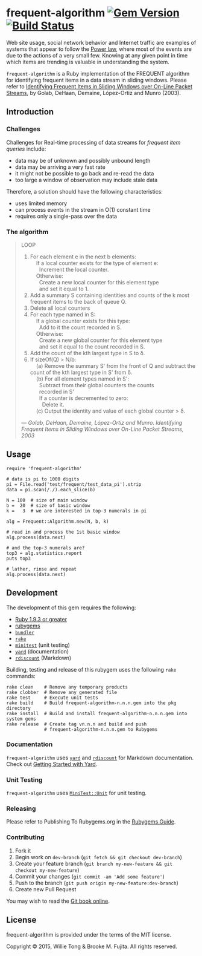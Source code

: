 # frequent-algorithm [![Gem Version](https://badge.fury.io/rb/frequent-algorithm.svg)](http://badge.fury.io/rb/frequent-algorithm) [![Build Status](https://travis-ci.org/buruzaemon/frequent-algorithm.svg)](https://travis-ci.org/buruzaemon/frequent-algorithm)

Web site usage, social network behavior and Internet traffic are examples
of systems that appear to follow the [Power law](http://en.wikipedia.org/wiki/Power_law),
where most of the events are due to the actions of a very small few.
Knowing at any given point in time which items are trending is valuable
in understanding the system.

`frequent-algorithm` is a Ruby implementation of the FREQUENT algorithm
for identifying frequent items in a data stream in sliding windows.
Please refer to [Identifying Frequent Items in Sliding Windows over On-Line
Packet Streams](http://erikdemaine.org/papers/SlidingWindow_IMC2003/), by
Golab, DeHaan, Demaine, L&#243;pez-Ortiz and Munro (2003).

## Introduction

### Challenges

Challenges for Real-time processing of data streams for _frequent item queries_
include:

* data may be of unknown and possibly unbound length
* data may be arriving a very fast rate
* it might not be possible to go back and re-read the data
* too large a window of observation may include stale data

Therefore, a solution should have the following characteristics:

* uses limited memory
* can process events in the stream in &#927;(1) constant time
* requires only a single-pass over the data


### The algorithm 

> LOOP<br/>
> 1. For each element e in the next b elements:<br/>
> &nbsp;&nbsp;&nbsp;&nbsp;If a local counter exists for the type of element e:<br/>
> &nbsp;&nbsp;&nbsp;&nbsp;&nbsp;&nbsp;Increment the local counter.<br/>
> &nbsp;&nbsp;&nbsp;&nbsp;Otherwise:<br/>
> &nbsp;&nbsp;&nbsp;&nbsp;&nbsp;&nbsp;Create a new local counter for this element type<br/>
> &nbsp;&nbsp;&nbsp;&nbsp;&nbsp;&nbsp;and set it equal to 1.<br/>
> 2. Add a summary S containing identities and counts of the k most frequent items to the back of queue Q.<br/>
> 3. Delete all local counters<br/>
> 4. For each type named in S:<br/>
> &nbsp;&nbsp;&nbsp;&nbsp;If a global counter exists for this type:<br/>
> &nbsp;&nbsp;&nbsp;&nbsp;&nbsp;&nbsp;Add to it the count recorded in S.<br/>
> &nbsp;&nbsp;&nbsp;&nbsp;Otherwise:<br/>
> &nbsp;&nbsp;&nbsp;&nbsp;&nbsp;&nbsp;Create a new global counter for this element type<br/>
> &nbsp;&nbsp;&nbsp;&nbsp;&nbsp;&nbsp;and set it equal to the count recorded in S.<br/>
> 5. Add the count of the kth largest type in S to δ.<br/>
> 6. If sizeOf(Q) > N/b:<br/>
> &nbsp;&nbsp;&nbsp;&nbsp;(a) Remove the summary S' from the front of Q and subtract the count of the kth largest type in S' from δ.<br/>
> &nbsp;&nbsp;&nbsp;&nbsp;(b) For all element types named in S':<br/>
> &nbsp;&nbsp;&nbsp;&nbsp;&nbsp;&nbsp;Subtract from their global counters the counts<br/>
> &nbsp;&nbsp;&nbsp;&nbsp;&nbsp;&nbsp;recorded in S'<br/>
> &nbsp;&nbsp;&nbsp;&nbsp;&nbsp;&nbsp;If a counter is decremented to zero:<br/>
> &nbsp;&nbsp;&nbsp;&nbsp;&nbsp;&nbsp;&nbsp;&nbsp;Delete it.<br/>
> &nbsp;&nbsp;&nbsp;&nbsp;(c) Output the identity and value of each global counter > δ.
>
> &mdash; <cite>Golab, DeHaan, Demaine, López-Ortiz and Munro. Identifying Frequent Items in Sliding Windows over On-Line Packet Streams, 2003</cite>


## Usage

    require 'frequent-algorithm'

    # data is pi to 1000 digits
    pi = File.read('test/frequent/test_data_pi').strip
    data = pi.scan(/./).each_slice(b)
    
    N = 100  # size of main window
    b =  20  # size of basic window
    k =   3  # we are interested in top-3 numerals in pi
  
    alg = Frequent::Algorithm.new(N, b, k) 

    # read in and process the 1st basic window
    alg.process(data.next)

    # and the top-3 numerals are?
    top3 = alg.statistics.report
    puts top3

    # lather, rinse and repeat
    alg.process(data.next)
    

## Development 

The development of this gem requires the following:

* [Ruby 1.9.3 or greater](https://www.ruby-lang.org/en/)
* [rubygems](https://rubygems.org/pages/download)
* [`bundler`](https://github.com/bundler/bundler)
* [`rake`](https://github.com/ruby/rake)
* [`minitest`](https://rubygems.org/gems/minitest) (unit testing)
* [`yard`](https://rubygems.org/gems/yard) (documentation)
* [`rdiscount`](https://rubygems.org/gems/rdiscount) (Markdown)

Building, testing and release of this rubygem uses the following
`rake` commands:


    rake clean    # Remove any temporary products
    rake clobber  # Remove any generated file
    rake test     # Execute unit tests
    rake build    # Build frequent-algorithm-n.n.n.gem into the pkg directory
    rake install  # Build and install frequent-algorithm-n.n.n.gem into system gems
    rake release  # Create tag vn.n.n and build and push
                  # frequent-algorithm-n.n.n.gem to Rubygems


### Documentation

`frequent-algorithm` uses [`yard`](https://rubygems.org/gems/yard) and
[`rdiscount`](https://rubygems.org/gems/rdiscount) for Markdown documentation.
Check out [Getting Started with
Yard](http://www.rubydoc.info/gems/yard/file/docs/GettingStarted.md).

### Unit Testing

`frequent-algorithm` uses
[`MiniTest::Unit`](https://github.com/seattlerb/minitest) for
unit testing.

### Releasing

Please refer to Publishing To Rubygems.org in the
[Rubygems Guide](http://guides.rubygems.org/make-your-own-gem/).

### Contributing

1. Fork it
2. Begin work on `dev-branch` (`git fetch && git checkout dev-branch`)
3. Create your feature branch (`git branch my-new-feature && git checkout
   my-new-feature`)
4. Commit your changes (`git commit -am 'Add some feature'`)
5. Push to the branch (`git push origin my-new-feature:dev-branch`)
6. Create new Pull Request

You may wish to read the [Git book online](http://git-scm.com/book/en/v2).


## License

frequent-algorithm is provided under the terms of the MIT license.

Copyright &copy; 2015, Willie Tong &amp; Brooke M. Fujita. All rights reserved.
